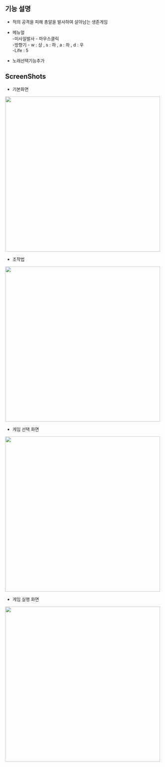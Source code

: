 <h2>기능 설명</h2>

- 적의 공격을 피해 총알을 발사하여 살아남는 생존게임 

- 메뉴얼<br>
  -미사일발사 - 마우스클릭<br>
  -방향기 - w : 상 , s : 하 , a : 좌 , d : 우 <br>
  -Life : 5<br>

- 노래선택기능추가

<h2>ScreenShots</h2>

- 기본화면
<div>
<img width="500" height="500" src="https://user-images.githubusercontent.com/44339530/71456067-0bf2bd00-27db-11ea-811e-78ccbd9d24c6.PNG">
</div>

- 조작법
<div>
<img width="500" height="500" src="https://user-images.githubusercontent.com/44339530/71456606-92a89980-27dd-11ea-9019-3192de89aaa5.PNG">
</div>

- 게임 선택 화면
<div>
<img width="500" height="500" src="https://user-images.githubusercontent.com/44339530/71456228-d6020880-27db-11ea-9f13-f56117d01156.PNG">
</div>

- 게임 실행 화면
<div>
<img width="500" height="500" src="https://user-images.githubusercontent.com/44339530/71456184-99361180-27db-11ea-8ab8-f214b068dd22.PNG">
</div>
